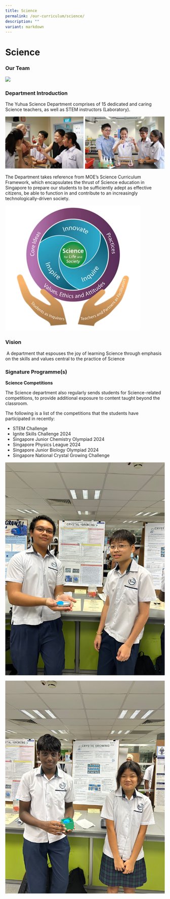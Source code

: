 ```yaml
---
title: Science
permalink: /our-curriculum/science/
description: ""
variant: markdown
---
```

# **Science**

### Our Team
<img src="/images/science%20ver%202.png" style="width:70%">
																												 
### Department Introduction

The Yuhua Science Department comprises of 15 dedicated and caring Science teachers, as well as STEM instructors (Laboratory).


![](/images/Science%201.jpg)

The Department takes reference from MOE’s Science Curriculum Framework, which encapsulates the thrust of Science education in Singapore to prepare our students to be sufficiently adept as effective citizens, be able to function in and contribute to an increasingly technologically-driven society.

![](/images/Screenshot_2024_10_07_132558.png)

### Vision

&nbsp;A department that espouses the joy of learning Science through emphasis on the skills and values central to the practice of Science  


### Signature Programme(s)

**Science Competitions**

The Science department also regularly sends students for Science-related competitions, to provide additional exposure to content taught beyond the classroom.&nbsp;

The following is a list of the competitions that the students have participated in recently:

* STEM Challenge
* Ignite Skills Challenge 2024
* Singapore Junior Chemistry Olympiad 2024
* Singapore Physics League 2024
* Singapore Junior Biology Olympiad 2024
* Singapore National Crystal Growing Challenge

![Singapore National Crystal Growing Challenge 2024](/images/WhatsApp_Image_2024_09_27_at_16_27_09.jpg)

![](/images/WhatsApp_Image_2024_09_27_at_16_27_08.jpg)